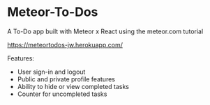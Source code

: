 # Meteor-To-Dos
A To-Do app built with Meteor x React using the meteor.com tutorial

https://meteortodos-jw.herokuapp.com/

Features:

- User sign-in and logout
- Public and private profile features
- Ability to hide or view completed tasks
- Counter for uncompleted tasks
